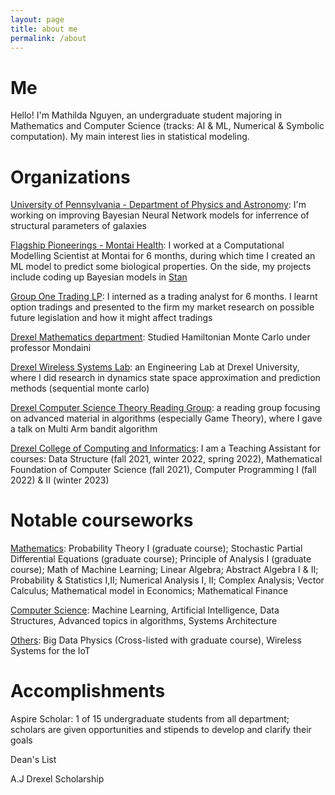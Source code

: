 ```yaml
---
layout: page
title: about me
permalink: /about
---
```


# Me

Hello! I'm Mathilda Nguyen, an undergraduate student majoring in Mathematics and Computer Science (tracks: AI & ML, Numerical & Symbolic computation). My main interest lies in statistical modeling.

# Organizations

[University of Pennsylvania - Department of Physics and Astronomy](https://live-sas-physics.pantheon.sas.upenn.edu/): I'm working on improving Bayesian Neural Network models for inferrence of structural parameters of galaxies

[Flagship Pioneerings - Montai Health](montai.com): I worked at a Computational Modelling Scientist at Montai for 6 months, during which time I created an ML model to predict some biological properties. On the side, my projects include coding up Bayesian models in [Stan](https://mc-stan.org/)

[Group One Trading LP](group1.com): I interned as a trading analyst for 6 months. I learnt option tradings and presented to the firm my market research on possible future legislation and how it might affect tradings

[Drexel Mathematics department](https://drexel.edu/coas/academics/departments-centers/mathematics/): Studied Hamiltonian Monte Carlo under professor Mondaini

[Drexel Wireless Systems Lab](https://research.coe.drexel.edu/ece/dwsl/): an Engineering Lab at Drexel University, where I did research in dynamics state space approximation and prediction methods (sequential monte carlo)

[Drexel Computer Science Theory Reading Group](http://theory.cs.drexel.edu/index.html): a reading group focusing on advanced material in algorithms (especially Game Theory), where I gave a talk on Multi Arm bandit algorithm

[Drexel College of Computing and Informatics](https://www.cs.drexel.edu/clc/Fa21/index.html): I am a Teaching Assistant for courses: Data Structure (fall 2021, winter 2022, spring 2022), Mathematical Foundation of Computer Science (fall 2021), Computer Programming I (fall 2022) & II (winter 2023)


# Notable courseworks

<span style="text-decoration: underline">Mathematics</span>: Probability Theory I (graduate course); Stochastic Partial Differential Equations (graduate course); Principle of Analysis I (graduate course); Math of Machine Learning; Linear Algebra; Abstract Algebra I & II; Probability & Statistics I,II; Numerical Analysis I, II; Complex Analysis; Vector Calculus; Mathematical model in Economics; Mathematical Finance

<span style="text-decoration: underline">Computer Science</span>: Machine Learning, Artificial Intelligence, Data Structures, Advanced topics in algorithms, Systems Architecture


<span style="text-decoration: underline">Others</span>: Big Data Physics (Cross-listed with graduate course), Wireless Systems for the IoT

# Accomplishments

Aspire Scholar: 1 of 15 undergraduate students from all department; scholars are given opportunities and stipends to develop and clarify their goals

Dean's List

A.J Drexel Scholarship
